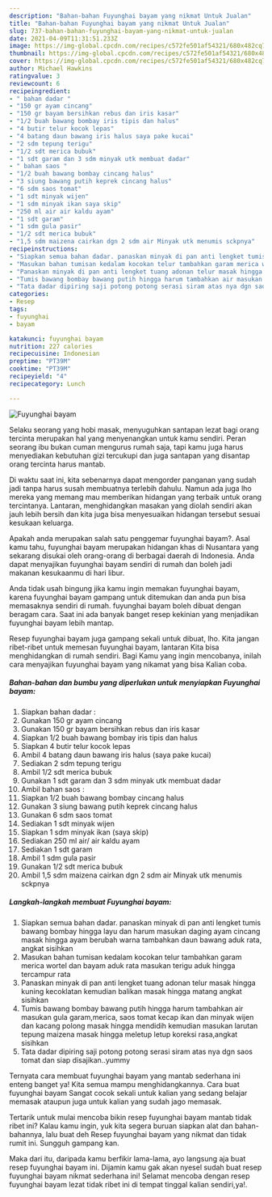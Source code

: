 ```yaml
---
description: "Bahan-bahan Fuyunghai bayam yang nikmat Untuk Jualan"
title: "Bahan-bahan Fuyunghai bayam yang nikmat Untuk Jualan"
slug: 737-bahan-bahan-fuyunghai-bayam-yang-nikmat-untuk-jualan
date: 2021-04-09T11:31:51.233Z
image: https://img-global.cpcdn.com/recipes/c572fe501af54321/680x482cq70/fuyunghai-bayam-foto-resep-utama.jpg
thumbnail: https://img-global.cpcdn.com/recipes/c572fe501af54321/680x482cq70/fuyunghai-bayam-foto-resep-utama.jpg
cover: https://img-global.cpcdn.com/recipes/c572fe501af54321/680x482cq70/fuyunghai-bayam-foto-resep-utama.jpg
author: Michael Hawkins
ratingvalue: 3
reviewcount: 6
recipeingredient:
- " bahan dadar "
- "150 gr ayam cincang"
- "150 gr bayam bersihkan rebus dan iris kasar"
- "1/2 buah bawang bombay iris tipis dan halus"
- "4 butir telur kocok lepas"
- "4 batang daun bawang iris halus saya pake kucai"
- "2 sdm tepung terigu"
- "1/2 sdt merica bubuk"
- "1 sdt garam dan 3 sdm minyak utk membuat dadar"
- " bahan saos "
- "1/2 buah bawang bombay cincang halus"
- "3 siung bawang putih keprek cincang halus"
- "6 sdm saos tomat"
- "1 sdt minyak wijen"
- "1 sdm minyak ikan saya skip"
- "250 ml air air kaldu ayam"
- "1 sdt garam"
- "1 sdm gula pasir"
- "1/2 sdt merica bubuk"
- "1,5 sdm maizena cairkan dgn 2 sdm air Minyak utk menumis sckpnya"
recipeinstructions:
- "Siapkan semua bahan dadar. panaskan minyak di pan anti lengket tumis bawang bombay hingga layu dan harum masukan daging ayam cincang masak hingga ayam berubah warna tambahkan daun bawang aduk rata, angkat sisihkan"
- "Masukan bahan tumisan kedalam kocokan telur tambahkan garam merica wortel dan bayam aduk rata masukan terigu aduk hingga tercampur rata"
- "Panaskan minyak di pan anti lengket tuang adonan telur masak hingga kuning kecoklatan kemudian balikan masak hingga matang angkat sisihkan"
- "Tumis bawang bombay bawang putih hingga harum tambahkan air masukan gula garam,merica, saos tomat kecap ikan dan minyak wijen dan kacang polong masak hingga mendidih kemudian masukan larutan tepung maizena masak hingga meletup letup koreksi rasa,angkat sisihkan"
- "Tata dadar dipiring saji potong potong serasi siram atas nya dgn saos tomat dan siap disajikan..yummy"
categories:
- Resep
tags:
- fuyunghai
- bayam

katakunci: fuyunghai bayam 
nutrition: 227 calories
recipecuisine: Indonesian
preptime: "PT39M"
cooktime: "PT39M"
recipeyield: "4"
recipecategory: Lunch

---
```



![Fuyunghai bayam](https://img-global.cpcdn.com/recipes/c572fe501af54321/680x482cq70/fuyunghai-bayam-foto-resep-utama.jpg)

Selaku seorang yang hobi masak, menyuguhkan santapan lezat bagi orang tercinta merupakan hal yang menyenangkan untuk kamu sendiri. Peran seorang ibu bukan cuman mengurus rumah saja, tapi kamu juga harus menyediakan kebutuhan gizi tercukupi dan juga santapan yang disantap orang tercinta harus mantab.

Di waktu  saat ini, kita sebenarnya dapat mengorder panganan yang sudah jadi tanpa harus susah membuatnya terlebih dahulu. Namun ada juga lho mereka yang memang mau memberikan hidangan yang terbaik untuk orang tercintanya. Lantaran, menghidangkan masakan yang diolah sendiri akan jauh lebih bersih dan kita juga bisa menyesuaikan hidangan tersebut sesuai kesukaan keluarga. 



Apakah anda merupakan salah satu penggemar fuyunghai bayam?. Asal kamu tahu, fuyunghai bayam merupakan hidangan khas di Nusantara yang sekarang disukai oleh orang-orang di berbagai daerah di Indonesia. Anda dapat menyajikan fuyunghai bayam sendiri di rumah dan boleh jadi makanan kesukaanmu di hari libur.

Anda tidak usah bingung jika kamu ingin memakan fuyunghai bayam, karena fuyunghai bayam gampang untuk ditemukan dan anda pun bisa memasaknya sendiri di rumah. fuyunghai bayam boleh dibuat dengan beragam cara. Saat ini ada banyak banget resep kekinian yang menjadikan fuyunghai bayam lebih mantap.

Resep fuyunghai bayam juga gampang sekali untuk dibuat, lho. Kita jangan ribet-ribet untuk memesan fuyunghai bayam, lantaran Kita bisa menghidangkan di rumah sendiri. Bagi Kamu yang ingin mencobanya, inilah cara menyajikan fuyunghai bayam yang nikamat yang bisa Kalian coba.

<!--inarticleads1-->

##### Bahan-bahan dan bumbu yang diperlukan untuk menyiapkan Fuyunghai bayam:

1. Siapkan  bahan dadar :
1. Gunakan 150 gr ayam cincang
1. Gunakan 150 gr bayam bersihkan rebus dan iris kasar
1. Siapkan 1/2 buah bawang bombay iris tipis dan halus
1. Siapkan 4 butir telur kocok lepas
1. Ambil 4 batang daun bawang iris halus (saya pake kucai)
1. Sediakan 2 sdm tepung terigu
1. Ambil 1/2 sdt merica bubuk
1. Gunakan 1 sdt garam dan 3 sdm minyak utk membuat dadar
1. Ambil  bahan saos :
1. Siapkan 1/2 buah bawang bombay cincang halus
1. Gunakan 3 siung bawang putih keprek cincang halus
1. Gunakan 6 sdm saos tomat
1. Sediakan 1 sdt minyak wijen
1. Siapkan 1 sdm minyak ikan (saya skip)
1. Sediakan 250 ml air/ air kaldu ayam
1. Sediakan 1 sdt garam
1. Ambil 1 sdm gula pasir
1. Gunakan 1/2 sdt merica bubuk
1. Ambil 1,5 sdm maizena cairkan dgn 2 sdm air Minyak utk menumis sckpnya




<!--inarticleads2-->

##### Langkah-langkah membuat Fuyunghai bayam:

1. Siapkan semua bahan dadar. panaskan minyak di pan anti lengket tumis bawang bombay hingga layu dan harum masukan daging ayam cincang masak hingga ayam berubah warna tambahkan daun bawang aduk rata, angkat sisihkan
1. Masukan bahan tumisan kedalam kocokan telur tambahkan garam merica wortel dan bayam aduk rata masukan terigu aduk hingga tercampur rata
1. Panaskan minyak di pan anti lengket tuang adonan telur masak hingga kuning kecoklatan kemudian balikan masak hingga matang angkat sisihkan
1. Tumis bawang bombay bawang putih hingga harum tambahkan air masukan gula garam,merica, saos tomat kecap ikan dan minyak wijen dan kacang polong masak hingga mendidih kemudian masukan larutan tepung maizena masak hingga meletup letup koreksi rasa,angkat sisihkan
1. Tata dadar dipiring saji potong potong serasi siram atas nya dgn saos tomat dan siap disajikan..yummy




Ternyata cara membuat fuyunghai bayam yang mantab sederhana ini enteng banget ya! Kita semua mampu menghidangkannya. Cara buat fuyunghai bayam Sangat cocok sekali untuk kalian yang sedang belajar memasak ataupun juga untuk kalian yang sudah jago memasak.

Tertarik untuk mulai mencoba bikin resep fuyunghai bayam mantab tidak ribet ini? Kalau kamu ingin, yuk kita segera buruan siapkan alat dan bahan-bahannya, lalu buat deh Resep fuyunghai bayam yang nikmat dan tidak rumit ini. Sungguh gampang kan. 

Maka dari itu, daripada kamu berfikir lama-lama, ayo langsung aja buat resep fuyunghai bayam ini. Dijamin kamu gak akan nyesel sudah buat resep fuyunghai bayam nikmat sederhana ini! Selamat mencoba dengan resep fuyunghai bayam lezat tidak ribet ini di tempat tinggal kalian sendiri,ya!.

